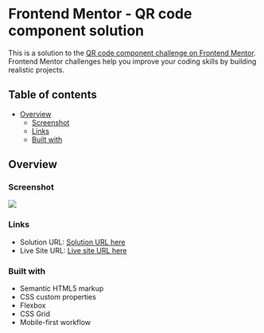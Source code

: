 # Frontend Mentor - QR code component solution

This is a solution to the [QR code component challenge on Frontend Mentor](https://www.frontendmentor.io/challenges/qr-code-component-iux_sIO_H). Frontend Mentor challenges help you improve your coding skills by building realistic projects.

## Table of contents

-   [Overview](#overview)
    -   [Screenshot](#screenshot)
    -   [Links](#links)
    -   [Built with](#built-with)

## Overview

### Screenshot

![](.assets/design/desktop-preview.jpg)

### Links

-   Solution URL: [Solution URL here](https://qr-codecomponent.netlify.app/)
-   Live Site URL: [Live site URL here](https://github.com/iprinceroyy/qr-code-component)

### Built with

-   Semantic HTML5 markup
-   CSS custom properties
-   Flexbox
-   CSS Grid
-   Mobile-first workflow
